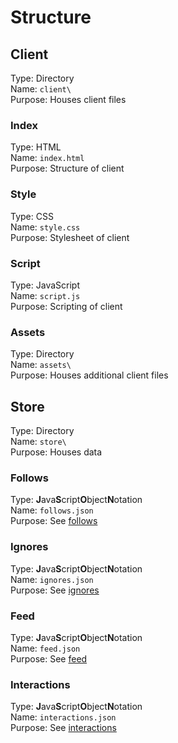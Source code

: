 # Structure
## Client
Type: Directory  
Name: `client\`  
Purpose: Houses client files

### Index
Type: HTML  
Name: `index.html`  
Purpose: Structure of client
### Style
Type: CSS  
Name: `style.css`  
Purpose: Stylesheet of client
### Script
Type: JavaScript  
Name: `script.js`  
Purpose: Scripting of client
### Assets
Type: Directory  
Name: `assets\`  
Purpose: Houses additional client files
## Store
Type: Directory  
Name: `store\`  
Purpose: Houses data
### Follows
Type: **J**ava**S**cript**O**bject**N**otation  
Name: `follows.json`  
Purpose: See [follows](follows.md)
### Ignores
Type: **J**ava**S**cript**O**bject**N**otation  
Name: `ignores.json`  
Purpose: See [ignores](ignores.md)
### Feed
Type: **J**ava**S**cript**O**bject**N**otation  
Name: `feed.json`  
Purpose: See [feed](feed.md)
### Interactions
Type: **J**ava**S**cript**O**bject**N**otation  
Name: `interactions.json`  
Purpose: See [interactions](interactions.md)
<!--stackedit_data:
eyJoaXN0b3J5IjpbMTcxMDI4OTA4OV19
-->